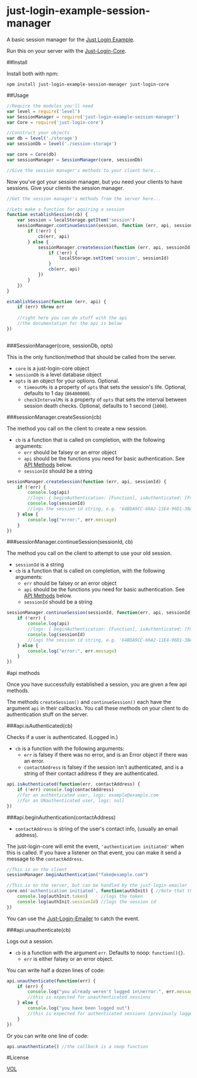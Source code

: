 just-login-example-session-manager
=====================

A basic session manager for the [Just Login Example](http://github.com/coding-in-the-wild/just-login-example).

Run this on your server with the [Just-Login-Core](http://github.com/coding-in-the-wild/just-login-core).

##Install

Install both with npm:

	npm install just-login-example-session-manager just-login-core
	
##Usage

```js
//Require the modules you'll need
var level = require('level')
var SessionManager = require('just-login-example-session-manager')
var Core = require('just-login-core')

//Construct your objects
var db = level('./storage')
var sessionDb = level('./session-storage')

var core = Core(db)
var sessionManager = SessionManager(core, sessionDb)

//Give the session manager's methods to your client here...
```

Now you've got your session manager, but you need your clients to have sessions. Give your clients the session manager.

```js
//Get the session manager's methods from the server here...

//Lets make a function for aquiring a session
function establishSession(cb) {
	var session = localStorage.getItem('session')
	sessionManager.continueSession(session, function (err, api, sessionId) {
		if (!err) {
			cb(err, api)
		} else {
			sessionManager.createSession(function (err, api, sessionId) {
				if (!err) {
					localStorage.setItem('session', sessionId)
				}
				cb(err, api)
			})
		}
	})
}

establishSession(function (err, api) {
	if (err) throw err
	
	//right here you can do stuff with the api
	//the documentation for the api is below
})
	
```

###SessionManager(core, sessionDb, opts)

This is the only function/method that should be called from the server.

- `core` is a just-login-core object
- `sessionDb` is a level database object
- `opts` is an object for your options. Optional.
	- `timeoutMs` is a property of `opts` that sets the session's life. Optional, defaults to 1 day (`86400000`).
	- `checkIntervalMs` is a property of `opts` that sets the interval between session death checks. Optional, defaults to 1 second (`1000`).

###sessionManager.createSession(cb)

The method you call on the client to create a new session.

- `cb` is a function that is called on completion, with the following arguments:
	- `err` should be falsey or an error object
	- `api` should be the functions you need for basic authentication. See [API Methods](#api-methods) below.
	- `sessionId` should be a string

```js
sessionManager.createSession(function (err, api, sessionId) {
	if (!err) {
		console.log(api)
		//logs: { beginAuthentication: [Function], isAuthenticated: [Function], unAuthenticate: [Function] }
		console.log(sessionId)
		//logs the session id string, e.g. '64BDA9CC-66A2-11E4-96D1-3BA1DFC16A55'
	} else {
		console.log("error:", err.message)
	}
})
```

###sessionManager.continueSession(sessionId, cb)

The method you call on the client to attempt to use your old session.

- `sessionId` is a string
- `cb` is a function that is called on completion, with the following arguments:
	- `err` should be falsey or an error object
	- `api` should be the functions you need for basic authentication. See [API Methods](#api-methods) below.
	- `sessionId` should be a string

```js
sessionManager.continueSession(sessionId, function(err, api, sessionId) {
	if (!err) {
		console.log(api)
		//logs: { beginAuthentication: [Function], isAuthenticated: [Function], unAuthenticate: [Function] }
		console.log(sessionId)
		//logs the session id string, e.g. '64BDA9CC-66A2-11E4-96D1-3BA1DFC16A55'
	} else {
		console.log("error:", err.message)
	}
})
```

#api methods

Once you have successfully established a session, you are given a few api methods.

The methods `createSession()` and `continueSession()` each have the argument `api` in their callbacks. You call these methods on your client to do authentication stuff on the server.

###api.isAuthenticated(cb)

Checks if a user is authenticated. (Logged in.)

- `cb` is a function with the following arguments:
	- `err` is falsey if there was no error, and is an Error object if there was an error.
	- `contactAddress` is falsey if the session isn't authenticated, and is a string of their contact address if they are authenticated.

```js
api.isAuthenticated(function(err, contactAddress) {
	if (!err) console.log(contactAddress)
	//for an authenticated user, logs: example@example.com
	//for an UNauthenticated user, logs: null
})
```

###api.beginAuthentication(contactAddress)

- `contactAddress` is string of the user's contact info, (usually an email address).

The just-login-core will emit the event, `'authentication initiated'` when this is called. If you have a listener on that event, you can make it send a message to the `contactAddress`.

```js
//This is on the client
sessionManager.beginAuthentication("fake@example.com")
```
```js
//This is on the server, but can be handled by the just-login-emailer
core.on('authentication initiated', function(authInit) { //Note that this is the core, not the sessionManager
	console.log(authInit.token)     //logs the token
	console.log(authInit.sessionId) //logs the session id
})
```

You can use the [Just-Login-Emailer](https://github.com/coding-in-the-wild/just-login-emailer) to catch the event.

###api.unauthenticate(cb)

Logs out a session.

- `cb` is a function with the argument `err`. Defaults to noop: `function(){}`.
	- `err` is either falsey or an error object.

You can write half a dozen lines of code:

```js
api.unauthenticate(function(err) {
	if (err) {
		console.log("you already weren't logged in\nerror:", err.message)
		//this is expected for unauthenticated sessions
	} else {
		console.log("you have been logged out")
		//this is expected for authenticated sessions (previously logged in)
	}
})
```

Or you can write one line of code:

```js
api.unauthenticate() //the callback is a noop function
```

#License

[VOL](http://veryopenlicense.com/)
